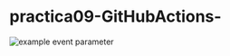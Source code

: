 # practica09-GitHubActions-
![example event parameter](https://github.com/github/docs/actions/workflows/main.yml/badge.svg](https://github.com/github/docs/actions/workflows/main.yml/badge.svg)?event=push)

